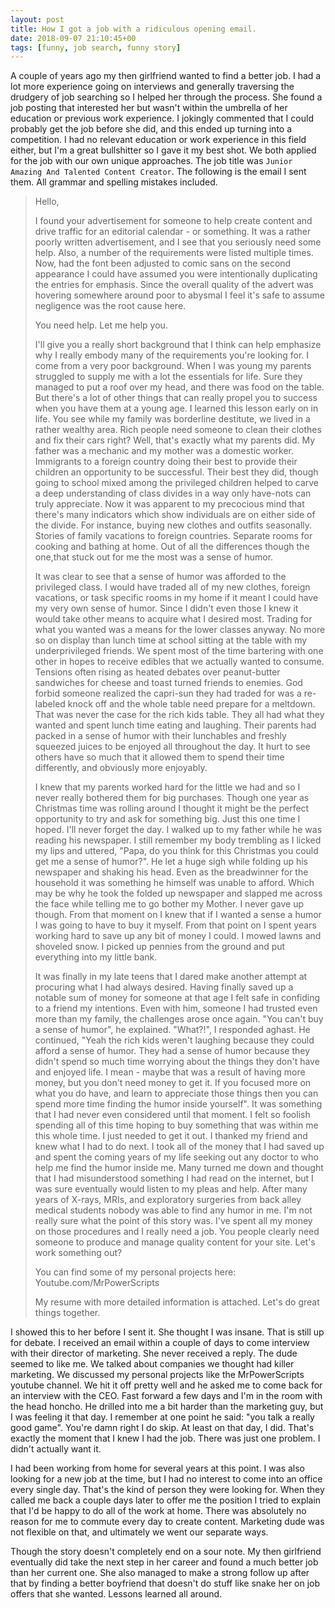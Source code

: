```yaml
---
layout: post
title: How I got a job with a ridiculous opening email.
date: 2018-09-07 21:10:45+00
tags: [funny, job search, funny story]
---
```


A couple of years ago my then girlfriend wanted to find a better job. I had a lot more experience going on interviews and generally traversing the drudgery of job searching so I helped her through the process. She found a job posting that interested her but wasn't within the umbrella of her education or previous work experience. I jokingly commented that I could probably get the job before she did, and this ended up turning into a competition. I had no relevant education or work experience in this field either, but I'm a great bullshitter so I gave it my best shot. We both applied for the job with our own unique approaches. The job title was `Junior Amazing And Talented Content Creator`. The following is the email I sent them. All grammar and spelling mistakes included.

>Hello,
>
>I found your advertisement for someone to help create content and drive traffic for an editorial calendar - or something. It was a rather poorly written advertisement, and I see that you seriously need some help. Also, a number of the requirements were listed multiple times. Now, had the font been adjusted to comic sans on the second appearance I could have assumed you were intentionally duplicating the entries for emphasis. Since the overall quality of the advert was hovering somewhere around poor to abysmal I feel it's safe to assume negligence was the root cause here.
>
>You need help. Let me help you.
>
>I'll give you a really short background that I think can help emphasize why I really embody many of the requirements you're looking for. I come from a very poor background. When I was young my parents struggled to supply me with a lot the essentials for life. Sure they managed to put a roof over my head, and there was food on the table. But there's a lot of other things that can really propel you to success when you have them at a young age. I learned this lesson early on in life. 
>You see while my family was borderline destitute, we lived in a rather wealthy area. Rich people need someone to clean their clothes and fix their cars right? Well, that's exactly what my parents did. My father was a mechanic and my mother was a domestic worker. Immigrants to a foreign country doing their best to provide their children an opportunity to be successful. Their best they did, though going to school mixed among the privileged children helped to carve a deep understanding of class divides in a way only have-nots can truly appreciate. Now it was apparent to my precocious mind that there's many indicators which show individuals are on either side of the divide. For instance, buying new clothes and outfits seasonally. Stories of family vacations to foreign countries. Separate rooms for cooking and bathing at home. Out of all the differences though the one,that stuck out for me the most was a sense of humor. 
>
>It was clear to see that a sense of humor was afforded to the privileged class. I would have traded all of my new clothes, foreign vacations, or task specific rooms in my home if it meant I could have my very own sense of humor. Since I didn't even those I knew it would take other means to acquire what I desired most. Trading for what you wanted was a means for the lower classes anyway. No more so on display than lunch time at school sitting at the table with my underprivileged friends. We spent most of the time bartering with one other in hopes to receive edibles that we actually wanted to consume. Tensions often rising as heated debates over peanut-butter sandwiches for cheese and toast turned friends to enemies. God forbid someone realized the capri-sun they had traded for was a re-labeled knock off and the whole table need prepare for a meltdown. That was never the case for the rich kids table. They all had what they wanted and spent lunch time eating and laughing. Their parents had packed in a sense of humor with their lunchables and freshly squeezed juices to be enjoyed all throughout the day. It hurt to see others have so much that it allowed them to spend their time differently, and obviously more enjoyably. 
>
>I knew that my parents worked hard for the little we had and so I never really bothered them for big purchases. Though one year as Christmas time was rolling around I thought it might be the perfect opportunity to try and ask for something big. Just this one time I hoped. I'll never forget the day. I walked up to my father while he was reading his newspaper. I still remember my body trembling as I licked my lips and uttered, "Papa, do you think for this Christmas you could get me a sense of humor?". He let a huge sigh while folding up his newspaper and shaking his head. Even as the breadwinner for the household it was something he himself was unable to afford. Which may be why he took the folded up newspaper and slapped me across the face while telling me to go bother my Mother. I never gave up though. From that moment on I knew that if I wanted a sense a humor I was going to have to buy it myself.
>From that point on I spent years working hard to save up any bit of money I could. I mowed lawns and shoveled snow. I picked up pennies from the ground and put everything into my little bank. 
>
>It was finally in my late teens that I dared make another attempt at procuring what I had always desired. Having finally saved up a notable sum of money for someone at that age I felt safe in confiding to a friend my intentions. Even with him, someone I had trusted even more than my family, the challenges arose once again. "You can't buy a sense of humor", he explained. "What?!", I responded aghast. He continued, "Yeah the rich kids weren't laughing because they could afford a sense of humor. They had a sense of humor because they didn't spend so much time worrying about the things they don't have and enjoyed life. I mean - maybe that was a result of having more money, but you don't need money to get it. If you focused more on what you do have, and learn to appreciate those things then you can spend more time finding the humor inside yourself". It was something that I had never even considered until that moment. I felt so foolish spending all of this time hoping to buy something that was within me this whole time. I just needed to get it out. I thanked my friend and knew what I had to do next. I took all of the money that I had saved up and spent the coming years of my life seeking out any doctor to who help me find the humor inside me. Many turned me down and thought that I had misunderstood something I had read on the internet, but I was sure eventually would listen to my pleas and help. After many years of X-rays, MRIs, and exploratory surgeries from back alley medical students nobody was able to find any humor in me. I'm not really sure what the point of this story was. I've spent all my money on those procedures and I really need a job. You people clearly need someone to produce and manage quality content for your site. Let's work something out?
>
>You can find some of my personal projects here:
>Youtube.com/MrPowerScripts
>
>My resume with more detailed information is attached. Let's do great things together.

I showed this to her before I sent it. She thought I was insane. That is still up for debate. I received an email within a couple of days to come interview with their director of marketing. She never received a reply. The dude seemed to like me. We talked about companies we thought had killer marketing. We discussed my personal projects like the MrPowerScripts youtube channel. We hit it off pretty well and he asked me to come back for an interview with the CEO. Fast forward a few days and I'm in the room with the head honcho. He drilled into me a bit harder than the marketing guy, but I was feeling it that day. I remember at one point he said: "you talk a really good game". You're damn right I do skip. At least on that day, I did. That's exactly the moment that I knew I had the job. There was just one problem. I didn't actually want it.

I had been working from home for several years at this point. I was also looking for a new job at the time, but I had no interest to come into an office every single day. That's the kind of person they were looking for. When they called me back a couple days later to offer me the position I tried to explain that I'd be happy to do all of the work at home. There was absolutely no reason for me to commute every day to create content. Marketing dude was not flexible on that, and ultimately we went our separate ways.

Though the story doesn't completely end on a sour note. My then girlfriend eventually did take the next step in her career and found a much better job than her current one. She also managed to make a strong follow up after that by finding a better boyfriend that doesn't do stuff like snake her on job offers that she wanted. Lessons learned all around.

